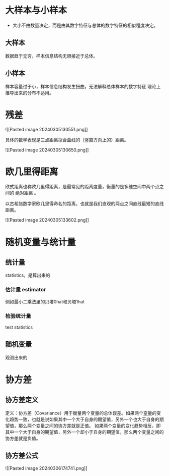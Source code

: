 # 大样本与小样本

* 大小不由数量决定，而是由其数字特征与总体的数字特征的相似程度决定。
## 大样本
数据趋于无穷，样本信息结构无限接近于总体。
## 小样本
样本容量过于小，样本信息结构发生扭曲，无法解释总体样本的数字特征
理论上推导出来的分布不适用。

# 残差

![[Pasted image 20240305130551.png]]

具体的数学表现是三点距离拟合曲线的（竖直方向上的）距离。

![[Pasted image 20240305130650.png]]


# 欧几里得距离

欧式距离也称欧几里得距离，是最常见的距离度量，衡量的是多维空间中两个点之间的 绝对距离 。

以古希腊数学家欧几里得命名的距离，也就是我们直观的两点之间直线最短的直线距离。

![[Pasted image 20240305133602.png]]

# 随机变量与统计量

## 统计量
statistics，是算出来的
### 估计量 estimator
例如最小二乘法里的贝塔0hat和贝塔1hat
### 检验统计量
test statistics

## 随机变量
观测出来的

# 协方差

## 协方差定义

定义：协方差（Covariance）用于衡量两个变量的总体误差。如果两个[变量](https://link.zhihu.com/?target=https%3A//baike.baidu.com/item/%25E5%258F%2598%25E9%2587%258F/5271)的变化趋势一致，也就是说如果其中一个大于自身的期望值，另外一个也大于自身的期望值，那么两个变量之间的协方差就是正值。 如果两个变量的变化趋势相反，即其中一个大于自身的期望值，另外一个却小于自身的期望值，那么两个变量之间的协方差就是负值。

## 协方差公式

![[Pasted image 20240306174741.png]]

